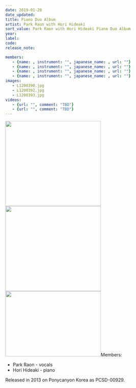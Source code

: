 ```yaml
---
date: 2019-01-20
date_updated: 
title: Piano Duo Album
artist: Park Raon with Hori Hideaki
sort_value: Park Raon with Hori Hideaki Piano Duo Album
year: 
label: 
code: 
release_note: 

members:
   - {name: , instrument: "", japanese_name: , url: ""}
   - {name: , instrument: "", japanese_name: , url: ""}
   - {name: , instrument: "", japanese_name: , url: ""}
   - {name: , instrument: "", japanese_name: , url: ""}
images: 
   - L1200390.jpg
   - L1200392.jpg
   - L1200393.jpg
videos: 
   - {url: "", comment: "TBD"}
   - {url: "", comment: "TBD"}
---
```

<a href="http://www.jjazzist.com/wp-content/uploads/2018/08/L1200390.jpg"><img class="alignnone size-medium wp-image-3871" src="http://www.jjazzist.com/wp-content/uploads/2018/08/L1200390-300x267.jpg" alt="" width="300" height="267" /></a> <a href="http://www.jjazzist.com/wp-content/uploads/2018/08/L1200392.jpg"><img class="alignnone size-medium wp-image-3872" src="http://www.jjazzist.com/wp-content/uploads/2018/08/L1200392-300x267.jpg" alt="" width="300" height="267" /></a> <a href="http://www.jjazzist.com/wp-content/uploads/2018/08/L1200393.jpg"><img class="alignnone size-medium wp-image-3873" src="http://www.jjazzist.com/wp-content/uploads/2018/08/L1200393-300x205.jpg" alt="" width="300" height="205" /></a>Members:
<ul>
 	<li>Park Raon - vocals</li>
 	<li>Hori Hideaki - piano</li>
</ul>
Released in 2013 on Ponycanyon Korea as PCSD-00929.
